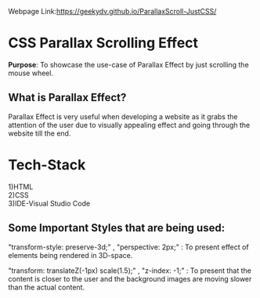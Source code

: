 Webpage Link:https://geekydv.github.io/ParallaxScroll-JustCSS/  
# CSS Parallax Scrolling Effect

**Purpose**: To showcase the use-case of Parallax Effect by just scrolling the mouse wheel.


##  What is Parallax Effect?
Parallax Effect is very useful when developing a website as it grabs the attention of the user due to visually appealing effect and going through the website till the end.

# Tech-Stack

1)HTML  
2)CSS \
3)IDE-Visual Studio Code


## Some Important Styles that are being used:

"transform-style: preserve-3d;" , "perspective: 2px;" : To present effect of elements being rendered in 3D-space.

"transform: translateZ(-1px) scale(1.5);" , "z-index: -1;" : To present that the content is closer to the user and the background images are moving slower than the actual content.
